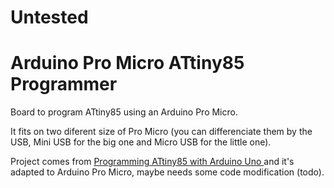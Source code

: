 # Untested

# Arduino Pro Micro ATtiny85 Programmer
Board to program ATtiny85 using an Arduino Pro Micro.

It fits on two diferent size of Pro Micro (you can differenciate them by the USB, Mini USB for the big one and Micro USB for the little one).

Project comes from [Programming ATtiny85 with Arduino Uno ](https://create.arduino.cc/projecthub/arjun/programming-attiny85-with-arduino-uno-afb829) and it's adapted to Arduino Pro Micro, maybe needs some code modification (todo).
